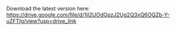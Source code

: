 Download the latest version here: https://drive.google.com/file/d/1jI2UOdGpzJ2Ug2Q3xQ6OQZb-Y-uZFTIg/view?usp=drive_link
